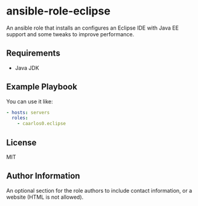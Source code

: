 ansible-role-eclipse
=========

An ansible role that installs an configures an Eclipse IDE with Java EE support
and some tweaks to improve performance.

Requirements
------------

- Java JDK


Example Playbook
----------------

You can use it like:

```yml
- hosts: servers
  roles:
    - caarlos0.eclipse
```

License
-------

MIT

Author Information
------------------

An optional section for the role authors to include contact information, or a website (HTML is not allowed).

